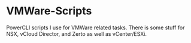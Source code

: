 # VMWare-Scripts
PowerCLI scripts I use for VMWare related tasks. There is some stuff for NSX, vCloud Director, and Zerto as well as vCenter/ESXi.
